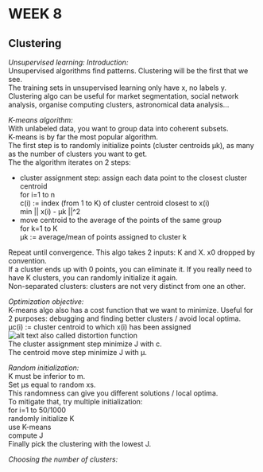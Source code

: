 # **WEEK 8**

## **Clustering**  

*Unsupervised learning: Introduction:*  
Unsupervised algorithms find patterns. Clustering will be the first that we see.  
The training sets in unsupervised learning only have x, no labels y.  
Clustering algo can be useful for market segmentation, social network analysis, organise computing clusters, astronomical data analysis...

*K-means algorithm:*  
With unlabeled data, you want to group data into coherent subsets.  
K-means is by far the most popular algorithm.  
The first step is to randomly initialize points (cluster centroids μk), as many as the number of clusters you want to get.  
The the algorithm iterates on 2 steps:
- cluster assignment step: assign each data point to the closest cluster centroid  
for i=1 to n  
c(i) := index (from 1 to K) of cluster centroid closest to x(i)  
min || x(i) - μk ||^2  
- move centroid to the average of the points of the same group  
for k=1 to K  
μk := average/mean of points assigned to cluster k  

Repeat until convergence. 
This algo takes 2 inputs: K and X. x0 dropped by convention.  
If a cluster ends up with 0 points, you can eliminate it. If you really need to have K clusters, you can randomly initialize it again.  
Non-separated clusters: clusters are not very distinct from one an other.

*Optimization objective:*  
K-means algo also has a cost function that we want to minimize. Useful for 2 purposes: debugging and finding better clusters / avoid local optima.  
μc(i) := cluster centroid to which x(i) has been assigned  
![alt text](https://i.imgur.com/vkzsBL3.png) also called distortion function  
The cluster assignment step minimize J with c.  
The centroid move step minimize J with μ.

*Random initialization:*  
K must be inferior to m.  
Set μs equal to random xs.  
This randomness can give you different solutions / local optima.  
To mitigate that, try multiple initialization:  
for i=1 to 50/1000  
randomly initialize K  
use K-means  
compute J  
Finally pick the clustering with the lowest J.

*Choosing the number of clusters:*  
